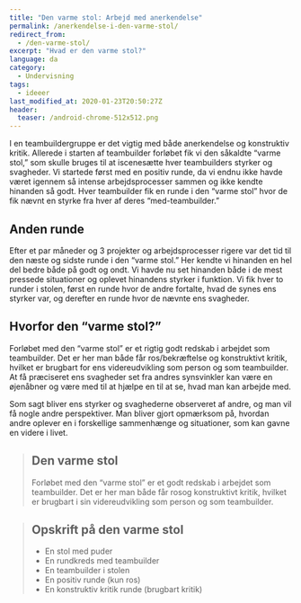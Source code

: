 ```yaml
---
title: "Den varme stol: Arbejd med anerkendelse"
permalink: /anerkendelse-i-den-varme-stol/
redirect_from:
  - /den-varme-stol/
excerpt: "Hvad er den varme stol?"
language: da
category:
  - Undervisning
tags:
  - ideeer
last_modified_at: 2020-01-23T20:50:27Z
header:
  teaser: /android-chrome-512x512.png
---
```


I en teambuildergruppe er det vigtig med både anerkendelse og konstruktiv kritik. Allerede i starten af teambuilder forløbet fik vi den såkaldte “varme stol,” som skulle bruges til at iscenesætte hver teambuilders styrker og svagheder. Vi startede først med en positiv runde, da vi endnu ikke havde været igennem så intense arbejdsprocesser sammen og ikke kendte hinanden så godt. Hver teambuilder fik en runde i den “varme stol” hvor de fik nævnt en styrke fra hver af deres “med-teambuilder.”

## Anden runde

Efter et par måneder og 3 projekter og arbejdsprocesser rigere var det tid til den næste og sidste runde i den “varme stol.” Her kendte vi hinanden en hel del bedre både på godt og ondt. Vi havde nu set hinanden både i de mest pressede situationer og oplevet hinandens styrker i funktion. Vi fik hver to runder i stolen, først en runde hvor de andre fortalte, hvad de synes ens styrker var, og derefter en runde hvor de nævnte ens svagheder.

## Hvorfor den “varme stol?”

Forløbet med den “varme stol” er et rigtig godt redskab i arbejdet som teambuilder. Det er her man både får ros/bekræftelse og konstruktivt kritik, hvilket er brugbart for ens videreudvikling som person og som teambuilder. At få præciseret ens svagheder set fra andres synsvinkler kan være en øjenåbner og være med til at hjælpe en til at se, hvad man kan arbejde med.

Som sagt bliver ens styrker og svaghederne observeret af andre, og man vil få nogle andre perspektiver. Man bliver gjort opmærksom på, hvordan andre oplever en i forskellige sammenhænge og situationer, som kan gavne en videre i livet.

> ## Den varme stol
>
> Forløbet med den “varme stol” er et godt redskab i arbejdet som teambuilder. Det er her man både får rosog konstruktivt kritik, hvilket er brugbart i sin videreudvikling som person og som teambuilder.

> ## Opskrift på den varme stol
>
> - En stol med puder
> - En rundkreds med teambuilder
> - En teambuilder i stolen
> - En positiv runde (kun ros)
> - En konstruktiv kritik runde (brugbart kritik)
